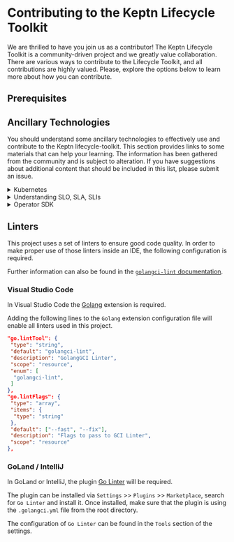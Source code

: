 # Contributing to the Keptn Lifecycle Toolkit

We are thrilled to have you join us as a contributor!
The Keptn Lifecycle Toolkit is a community-driven project and we greatly value collaboration.
There are various ways to contribute to the Lifecycle Toolkit, and all contributions are highly valued.
Please, explore the options below to learn more about how you can contribute.

## Prerequisites

## Ancillary Technologies
You should understand some ancillary technologies
to effectively use and contribute to the Keptn lifecycle-toolkit.
This section provides links to some materials that can help your learning.
The information has been gathered from the community and is subject to alteration.
If you have suggestions about additional content that should be included in this list, please submit an issue.

<details>
  <summary>Kubernetes</summary>

- **Understand the basics of Kubernetes**
  - [ ]  [Kubernetes official documentation](https://kubernetes.io/docs/concepts/overview/)
  - [ ]  [Kubernetes For Beginner](https://youtu.be/X48VuDVv0do)
- **Kubernetes Architecture**
  - [ ]  [Philosophy](https://youtu.be/ZuIQurh_kDk)
  - [ ]  [Kubernetes Deconstructed: Understanding Kubernetes by Breaking It Down](https://www.youtube.com/watch?v=90kZRyPcRZw)
- **CRD**
  - [ ]  [Custom Resouce Definition (CRD)](https://www.youtube.com/watch?v=xGafiZEX0YA)
  - [ ]  [Kubernetes Operator simply explained in 10 mins](https://www.youtube.com/watch?v=ha3LjlD6g7g)
  - [ ]  [Writing Kubernetes Controllers for CRDs](https://www.youtube.com/watch?v=7wdUa4Ulwxg)
- **Kube-builder Tutorial**
  - [ ] [book.kubebuilder.io](https://book.kubebuilder.io/introduction.html)
- **Isitobservable**
  - [ ] Keptn has tight integrations with Observability tools and therefore knowing how to _Observe a System_ is important.
  - [ ] [Isitobservable website](https://isitobservable.io/)
  - [ ] [Is it Observable? with Henrik Rexed](https://www.youtube.com/watch?v=aMwk2qo0v40)
</details>

<details>
  <summary>Understanding SLO, SLA, SLIs</summary>

- **Overview**
  - [ ]  [overview](https://www.youtube.com/watch?v=tEylFyxbDLE)
  - [ ]  [The Art of SLOs (Service Level Objectives)](https://www.youtube.com/watch?v=E3ReKuJ8ewA)
</details>

<details>
  <summary>Operator SDK</summary>

- **Go-based Operators**
  - [ ]  [Go operator tutorial from RedHat](https://docs.okd.io/latest/operators/operator_sdk/golang/osdk-golang-tutorial.html)
</details>

## Linters

This project uses a set of linters to ensure good code quality.
In order to make proper use of those linters inside an IDE, the following configuration is required.

Further information can also be found in
the [`golangci-lint` documentation](https://golangci-lint.run/usage/integrations/).

### Visual Studio Code

In Visual Studio Code the [Golang](https://marketplace.visualstudio.com/items?itemName=aldijav.golangwithdidi)
extension is required.

Adding the following lines to the `Golang` extension configuration file will enable all linters used in this project.

```json
"go.lintTool": {
 "type": "string",
 "default": "golangci-lint",
 "description": "GolangGCI Linter",
 "scope": "resource",
 "enum": [
  "golangci-lint",
 ]
},
"go.lintFlags": {
 "type": "array",
 "items": {
  "type": "string"
 },
 "default": ["--fast", "--fix"],
 "description": "Flags to pass to GCI Linter",
 "scope": "resource"
},
```

### GoLand / IntelliJ

In GoLand or IntelliJ, the plugin [Go Linter](https://plugins.jetbrains.com/plugin/12496-go-linter) will be required.

The plugin can be installed via `Settings` >> `Plugins` >> `Marketplace`, search for `Go Linter` and install it.
Once installed, make sure that the plugin is using the `.golangci.yml` file from the root directory.

The configuration of `Go Linter` can be found in the `Tools` section of the settings.
